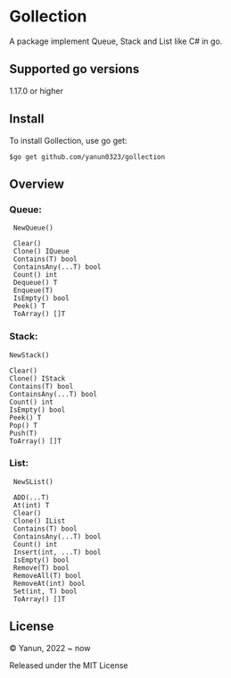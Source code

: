 # Gollection

A package implement Queue, Stack and List like C# in go.



## Supported go versions
1.17.0 or higher



## Install
To install Gollection, use go get:
```
$go get github.com/yanun0323/gollection
```



## Overview
### Queue: 
     NewQueue()

     Clear()
     Clone() IQueue
     Contains(T) bool
     ContainsAny(...T) bool
     Count() int
     Dequeue() T
     Enqueue(T)
     IsEmpty() bool
     Peek() T
     ToArray() []T

### Stack: 
    NewStack()

	Clear()
	Clone() IStack
	Contains(T) bool
	ContainsAny(...T) bool
    Count() int
	IsEmpty() bool
	Peek() T
	Pop() T
	Push(T)
	ToArray() []T

### List: 
     NewSList()
     
	 ADD(...T)
	 At(int) T
	 Clear()
	 Clone() IList
	 Contains(T) bool
	 ContainsAny(...T) bool
     Count() int
	 Insert(int, ...T) bool
	 IsEmpty() bool
	 Remove(T) bool
	 RemoveAll(T) bool
	 RemoveAt(int) bool
	 Set(int, T) bool
	 ToArray() []T



License
---

© Yanun, 2022 ~ now

Released under the MIT License

